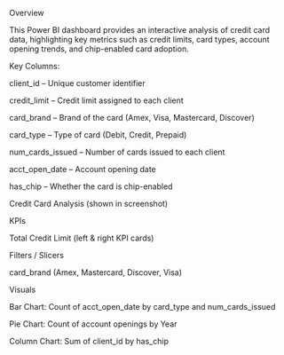 Overview

This Power BI dashboard provides an interactive analysis of credit card data, highlighting key metrics such as credit limits, card types, account opening trends, and chip-enabled card adoption.

Key Columns:

client_id – Unique customer identifier

credit_limit – Credit limit assigned to each client

card_brand – Brand of the card (Amex, Visa, Mastercard, Discover)

card_type – Type of card (Debit, Credit, Prepaid)

num_cards_issued – Number of cards issued to each client

acct_open_date – Account opening date

has_chip – Whether the card is chip-enabled

Credit Card Analysis (shown in screenshot)

KPIs

Total Credit Limit (left & right KPI cards)

Filters / Slicers

card_brand (Amex, Mastercard, Discover, Visa)

Visuals

Bar Chart: Count of acct_open_date by card_type and num_cards_issued

Pie Chart: Count of account openings by Year

Column Chart: Sum of client_id by has_chip
